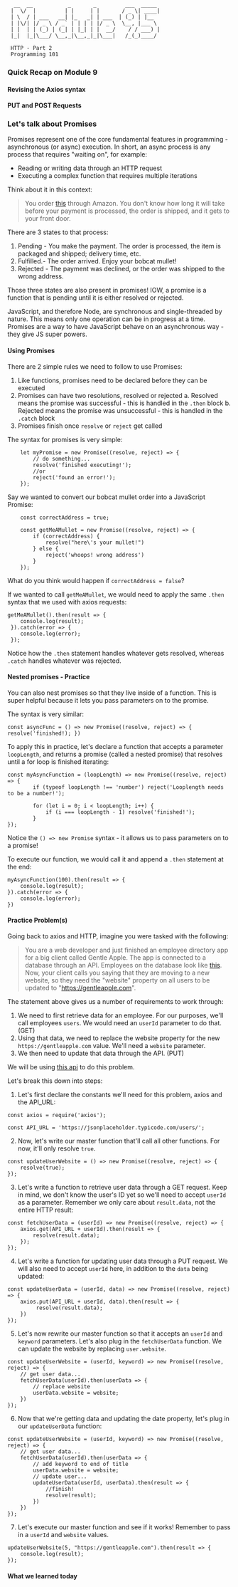 ```
  __  __           _       _         ___  _____ 
 |  \/  |         | |     | |       / _ \| ____|
 | \  / | ___   __| |_   _| | ___  | (_) | |__  
 | |\/| |/ _ \ / _` | | | | |/ _ \  \__, |___ \ 
 | |  | | (_) | (_| | |_| | |  __/    / / ___) |
 |_|  |_|\___/ \__,_|\__,_|_|\___|   /_(_)____/ 
 
 HTTP - Part 2
 Programming 101
 ```
 
 ### Quick Recap on Module 9 
 
 #### Revising the Axios syntax
 
 #### PUT and POST Requests
 
 ### Let's talk about Promises
 
 Promises represent one of the core fundamental features in programming - asynchronous (or async) execution. 
 In short, an async process is any process that requires "waiting on", for example:

 - Reading or writing data through an HTTP request
 - Executing a complex function that requires multiple iterations
 
 Think about it in this context:
 > You order [this](https://www.amazon.com/dp/B00BC1GCOO?tag=bfbetsy-20&ascsubtag=4431391%2C5%2C21%2Cd%2C0%2C0%2Cduckduckgo%2C0%3A0) through Amazon.
 You don't know how long it will take before your payment is processed, the order is shipped, and it gets to your front door. 
 
 There are 3 states to that process:
 1. Pending - You make the payment. The order is processed, the item is packaged and shipped; delivery time, etc.
 2. Fulfilled.- The order arrived. Enjoy your bobcat mullet!
 3. Rejected - The payment was declined, or the order was shipped to the wrong address. 
 
 Those three states are also present in promises! IOW, a promise is a function that is pending until it is either resolved or rejected.
 
JavaScript, and therefore Node, are synchronous and single-threaded by nature. This means only one operation can be in progress at a time. Promises are a way to have JavaScript behave on an asynchronous way - they give JS super powers. 

#### Using Promises

There are 2 simple rules we need to follow to use Promises:
1. Like functions, promises need to be declared before they can be executed 
2. Promises can have two resolutions, resolved or rejected
    a. Resolved means the promise was successful - this is handled in the `.then` block
    b. Rejected means the promise was unsuccessful - this is handled in the `.catch` block
3. Promises finish once `resolve` or `reject` get called


The syntax for promises is very simple:
```
    let myPromise = new Promise((resolve, reject) => {
        // do something...
        resolve('finished executing!');
        //or
        reject('found an error!');
    });
```

Say we wanted to convert our bobcat mullet order into a JavaScript Promise:
```
    const correctAddress = true;
    
    const getMeAMullet = new Promise((resolve, reject) => {
        if (correctAddress) {
            resolve("here\'s your mullet!")
        } else {
            reject('whoops! wrong address')
        }    
    });
```
What do you think would happen if `correctAddress = false`?


If we wanted to call `getMeAMullet`, we would need to apply the same `.then` syntax that we used with axios requests:
```
getMeAMullet().then(result => {
    console.log(result);
 }).catch(error => {
    console.log(error);
 });
```

Notice how the `.then` statement handles whatever gets resolved, whereas `.catch` handles whatever was rejected.

#### Nested promises - Practice

You can also nest promises so that they live inside of a function. This is super helpful because it lets you pass parameters on to the promise.

The syntax is very similar:
```
const asyncFunc = () => new Promise((resolve, reject) => { resolve('finished!); })
```

To apply this in practice, let's declare a function that accepts a parameter `loopLength`, and returns a promise (called a nested promise) that resolves until a for loop is finished iterating:
```
const myAsyncFunction = (loopLength) => new Promise((resolve, reject) => {
        if (typeof loopLength !== 'number') reject('Looplength needs to be a number!');
        
        for (let i = 0; i < loopLength; i++) {
            if (i === loopLength - 1) resolve('finished!');
        }
});
```
Notice the `() => new Promise` syntax - it allows us to pass parameters on to a promise!

To execute our function, we would call it and append a `.then` statement at the end:
```
myAsyncFunction(100).then(result => {
    console.log(result);
}).catch(error => {
    console.log(error);
})
```

#### Practice Problem(s) 

Going back to axios and HTTP, imagine you were tasked with the following:

> You are a web developer and just finished an employee directory app for a big client called Gentle Apple. The app is connected to a database through an API. Employees on the database look like [this](https://jsonplaceholder.typicode.com/users). Now, your client calls you saying that they are moving to a new website, so they need the "website" property on all users to be updated to "https://gentleapple.com". 

The statement above gives us a number of requirements to work through:
1. We need to first retrieve data for an employee. For our purposes, we'll call employees `users`. We would need an `userId` parameter to do that. (GET)
2. Using that data, we need to replace the website property for the new `https://gentleapple.com` value. We'll need a `website` parameter. 
3. We then need to update that data through the API. (PUT)

We will be using [this api](https://jsonplaceholder.typicode.com/) to do this problem.

Let's break this down into steps:

1. Let's first declare the constants we'll need for this problem, axios and the API_URL:
```
const axios = require('axios');

const API_URL = 'https://jsonplaceholder.typicode.com/users/';
```

2. Now, let's write our master function that'll call all other functions. For now, it'll only resolve `true`.
```
const updateUserWebsite = () => new Promise((resolve, reject) => {
    resolve(true);
});
```

3. Let's write a function to retrieve user data through a GET request. Keep in mind, we don't know the user's ID yet so we'll need to accept `userId` as a parameter. Remember we only care about `result.data`, not the entire HTTP result:
```
const fetchUserData = (userId) => new Promise((resolve, reject) => {
    axios.get(API_URL + userId).then(result => {
        resolve(result.data);
    });
});
``` 

4. Let's write a function for updating user data through a PUT request. We will also need to accept `userId` here, in addition to the `data` being updated:
```
const updateUserData = (userId, data) => new Promise((resolve, reject) => {
    axios.put(API_URL + userId, data).then(result => {
         resolve(result.data);
    })
});
```

5. Let's now rewrite our master function so that it accepts an `userId` and `keyword` parameters. Let's also plug in the `fetchUserData` function. We can update the website by replacing `user.website`.
```
const updateUserWebsite = (userId, keyword) => new Promise((resolve, reject) => {
    // get user data...
    fetchUserData(userId).then(userData => {
        // replace website
        userData.website = website; 
    })
});

```

6. Now that we're getting data and updating the date property, let's plug in our `updateUserData` function:
```
const updateUserWebsite = (userId, keyword) => new Promise((resolve, reject) => {
    // get user data...
    fetchUserData(userId).then(userData => {
        // add keyword to end of title
        userData.website = website;
        // update user...
        updateUserData(userId, userData).then(result => {
            //finish!
            resolve(result);
        })
    })
});

```

7. Let's execute our master function and see if it works! Remember to pass in a `userId` and `website` values.
```
updateUserWebsite(5, "https://gentleapple.com").then(result => {
    console.log(result);
});
```

#### What we learned today

